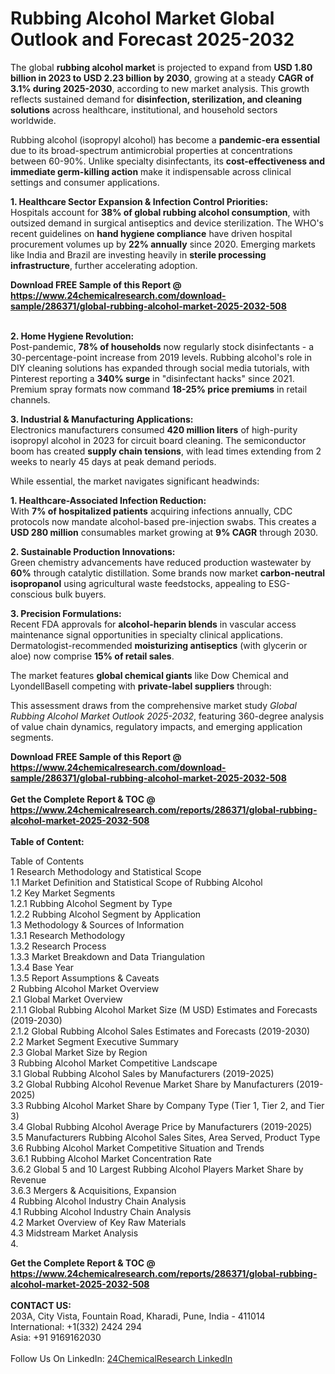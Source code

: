 <h1>Rubbing Alcohol Market Global Outlook and Forecast 2025-2032</h1><p>The global <strong>rubbing alcohol market</strong> is projected to expand from <strong>USD 1.80 billion in 2023 to USD 2.23 billion by 2030</strong>, growing at a steady <strong>CAGR of 3.1% during 2025-2030</strong>, according to new market analysis. This growth reflects sustained demand for <strong>disinfection, sterilization, and cleaning solutions</strong> across healthcare, institutional, and household sectors worldwide.</p><p>Rubbing alcohol (isopropyl alcohol) has become a <strong>pandemic-era essential</strong> due to its broad-spectrum antimicrobial properties at concentrations between 60-90%. Unlike specialty disinfectants, its <strong>cost-effectiveness and immediate germ-killing action</strong> make it indispensable across clinical settings and consumer applications.</p><p><strong>1. Healthcare Sector Expansion &amp; Infection Control Priorities:</strong><br>
Hospitals account for <strong>38% of global rubbing alcohol consumption</strong>, with outsized demand in surgical antiseptics and device sterilization. The WHO's recent guidelines on <strong>hand hygiene compliance</strong> have driven hospital procurement volumes up by <strong>22% annually</strong> since 2020. Emerging markets like India and Brazil are investing heavily in <strong>sterile processing infrastructure</strong>, further accelerating adoption.</p><div><b>Download FREE Sample of this Report @ 
            <a href="https://www.24chemicalresearch.com/download-sample/286371/global-rubbing-alcohol-market-2025-2032-508">
            https://www.24chemicalresearch.com/download-sample/286371/global-rubbing-alcohol-market-2025-2032-508</a></b></div><br><p><strong>2. Home Hygiene Revolution:</strong><br>
Post-pandemic, <strong>78% of households</strong> now regularly stock disinfectants - a 30-percentage-point increase from 2019 levels. Rubbing alcohol's role in DIY cleaning solutions has expanded through social media tutorials, with Pinterest reporting a <strong>340% surge</strong> in "disinfectant hacks" since 2021. Premium spray formats now command <strong>18-25% price premiums</strong> in retail channels.</p><p><strong>3. Industrial &amp; Manufacturing Applications:</strong><br>
Electronics manufacturers consumed <strong>420 million liters</strong> of high-purity isopropyl alcohol in 2023 for circuit board cleaning. The semiconductor boom has created <strong>supply chain tensions</strong>, with lead times extending from 2 weeks to nearly 45 days at peak demand periods.</p><p>While essential, the market navigates significant headwinds:</p><p><strong>1. Healthcare-Associated Infection Reduction:</strong><br>
With <strong>7% of hospitalized patients</strong> acquiring infections annually, CDC protocols now mandate alcohol-based pre-injection swabs. This creates a <strong>USD 280 million</strong> consumables market growing at <strong>9% CAGR</strong> through 2030.</p><p><strong>2. Sustainable Production Innovations:</strong><br>
Green chemistry advancements have reduced production wastewater by <strong>60%</strong> through catalytic distillation. Some brands now market <strong>carbon-neutral isopropanol</strong> using agricultural waste feedstocks, appealing to ESG-conscious bulk buyers.</p><p><strong>3. Precision Formulations:</strong><br>
Recent FDA approvals for <strong>alcohol-heparin blends</strong> in vascular access maintenance signal opportunities in specialty clinical applications. Dermatologist-recommended <strong>moisturizing antiseptics</strong> (with glycerin or aloe) now comprise <strong>15% of retail sales</strong>.</p><p>The market features <strong>global chemical giants</strong> like Dow Chemical and LyondellBasell competing with <strong>private-label suppliers</strong> through:</p><p>This assessment draws from the comprehensive market study <em>Global Rubbing Alcohol Market Outlook 2025-2032</em>, featuring 360-degree analysis of value chain dynamics, regulatory impacts, and emerging application segments.</p><div><b>Download FREE Sample of this Report @ 
            <a href="https://www.24chemicalresearch.com/download-sample/286371/global-rubbing-alcohol-market-2025-2032-508">
            https://www.24chemicalresearch.com/download-sample/286371/global-rubbing-alcohol-market-2025-2032-508</a></b></div><br><div><b>Get the Complete Report & TOC @ 
            <a href="https://www.24chemicalresearch.com/reports/286371/global-rubbing-alcohol-market-2025-2032-508">
            https://www.24chemicalresearch.com/reports/286371/global-rubbing-alcohol-market-2025-2032-508</a></b></div><br>
            <b>Table of Content:</b><p>Table of Contents<br />
1 Research Methodology and Statistical Scope<br />
1.1 Market Definition and Statistical Scope of Rubbing Alcohol<br />
1.2 Key Market Segments<br />
1.2.1 Rubbing Alcohol Segment by Type<br />
1.2.2 Rubbing Alcohol Segment by Application<br />
1.3 Methodology & Sources of Information<br />
1.3.1 Research Methodology<br />
1.3.2 Research Process<br />
1.3.3 Market Breakdown and Data Triangulation<br />
1.3.4 Base Year<br />
1.3.5 Report Assumptions & Caveats<br />
2 Rubbing Alcohol Market Overview<br />
2.1 Global Market Overview<br />
2.1.1 Global Rubbing Alcohol Market Size (M USD) Estimates and Forecasts (2019-2030)<br />
2.1.2 Global Rubbing Alcohol Sales Estimates and Forecasts (2019-2030)<br />
2.2 Market Segment Executive Summary<br />
2.3 Global Market Size by Region<br />
3 Rubbing Alcohol Market Competitive Landscape<br />
3.1 Global Rubbing Alcohol Sales by Manufacturers (2019-2025)<br />
3.2 Global Rubbing Alcohol Revenue Market Share by Manufacturers (2019-2025)<br />
3.3 Rubbing Alcohol Market Share by Company Type (Tier 1, Tier 2, and Tier 3)<br />
3.4 Global Rubbing Alcohol Average Price by Manufacturers (2019-2025)<br />
3.5 Manufacturers Rubbing Alcohol Sales Sites, Area Served, Product Type<br />
3.6 Rubbing Alcohol Market Competitive Situation and Trends<br />
3.6.1 Rubbing Alcohol Market Concentration Rate<br />
3.6.2 Global 5 and 10 Largest Rubbing Alcohol Players Market Share by Revenue<br />
3.6.3 Mergers & Acquisitions, Expansion<br />
4 Rubbing Alcohol Industry Chain Analysis<br />
4.1 Rubbing Alcohol Industry Chain Analysis<br />
4.2 Market Overview of Key Raw Materials<br />
4.3 Midstream Market Analysis<br />
4.</p><div><b>Get the Complete Report & TOC @ 
            <a href="https://www.24chemicalresearch.com/reports/286371/global-rubbing-alcohol-market-2025-2032-508">
            https://www.24chemicalresearch.com/reports/286371/global-rubbing-alcohol-market-2025-2032-508</a></b></div><br><b>CONTACT US:</b><br>
            203A, City Vista, Fountain Road, Kharadi, Pune, India - 411014<br>
            International: +1(332) 2424 294<br>
            Asia: +91 9169162030 <br><br>
            Follow Us On LinkedIn: <a href="https://www.linkedin.com/company/24chemicalresearch/">24ChemicalResearch LinkedIn</a>